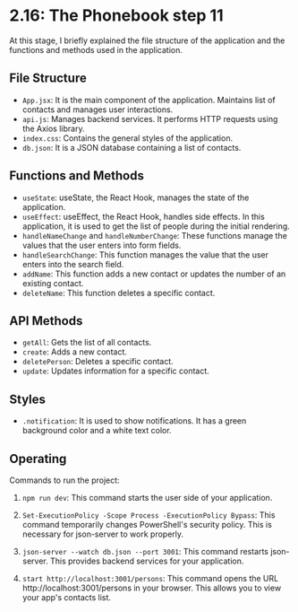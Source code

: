 # 2.16: The Phonebook step 11

At this stage, I briefly explained the file structure of the application and the functions and methods used in the application.

## File Structure

- `App.jsx`: It is the main component of the application. Maintains list of contacts and manages user interactions.
- `api.js`: Manages backend services. It performs HTTP requests using the Axios library.
- `index.css`: Contains the general styles of the application.
- `db.json`: It is a JSON database containing a list of contacts.

## Functions and Methods

- `useState`: useState, the React Hook, manages the state of the application.
- `useEffect`: useEffect, the React Hook, handles side effects. In this application, it is used to get the list of people during the initial rendering.
- `handleNameChange` and `handleNumberChange`: These functions manage the values that the user enters into form fields.
- `handleSearchChange`: This function manages the value that the user enters into the search field.
- `addName`: This function adds a new contact or updates the number of an existing contact.
- `deleteName`: This function deletes a specific contact.

## API Methods

- `getAll`: Gets the list of all contacts.
- `create`: Adds a new contact.
- `deletePerson`: Deletes a specific contact.
- `update`: Updates information for a specific contact.

## Styles

- `.notification`: It is used to show notifications. It has a green background color and a white text color.

## Operating

Commands to run the project:

1. `npm run dev`: This command starts the user side of your application.

2. `Set-ExecutionPolicy -Scope Process -ExecutionPolicy Bypass`: This command temporarily changes PowerShell's security policy. This is necessary for json-server to work properly.

3. `json-server --watch db.json --port 3001`: This command restarts json-server. This provides backend services for your application.

4. `start http://localhost:3001/persons`: This command opens the URL http://localhost:3001/persons in your browser. This allows you to view your app's contacts list.

